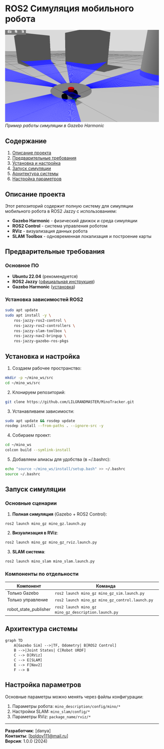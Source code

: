 # ROS2 Симуляция мобильного робота

![Gazebo Simulation](docs/images/gazebo_screenshot.png)  
*Пример работы симуляции в Gazebo Harmonic*

## Содержание
1. [Описание проекта](#описание-проекта)
2. [Предварительные требования](#предварительные-требования)
3. [Установка и настройка](#установка-и-настройка)
4. [Запуск симуляции](#запуск-симуляции)
5. [Архитектура системы](#архитектура-системы)
6. [Настройка параметров](#настройка-параметров)

## Описание проекта

Этот репозиторий содержит полную систему для симуляции мобильного робота в ROS2 Jazzy с использованием:

- **Gazebo Harmonic** - физический движок и среда симуляции
- **ROS2 Control** - система управления роботом
- **RViz** - визуализация данных робота
- **SLAM Toolbox** - одновременная локализация и построение карты

## Предварительные требования

### Основное ПО
- **Ubuntu 22.04** (рекомендуется)
- **ROS2 Jazzy** ([официальная инструкция](https://docs.ros.org/en/jazzy/Installation.html))
- **Gazebo Harmonic** ([установка](https://gazebosim.org/docs/harmonic/install_ubuntu))

### Установка зависимостей ROS2
```bash
sudo apt update
sudo apt install -y \
    ros-jazzy-ros2-control \
    ros-jazzy-ros2-controllers \
    ros-jazzy-slam-toolbox \
    ros-jazzy-nav2-bringup \
    ros-jazzy-gazebo-ros-pkgs
```

## Установка и настройка

1. Создаем рабочее пространство:
```bash
mkdir -p ~/mino_ws/src
cd ~/mino_ws/src
```

2. Клонируем репозиторий:
```bash
git clone https://github.com/LILGRANDMASTER/MinoTracker.git
```

3. Устанавливаем зависимости:
```bash
sudo apt update && rosdep update
rosdep install --from-paths . --ignore-src -y
```

4. Собираем проект:
```bash
cd ~/mino_ws
colcon build --symlink-install
```

5. Добавляем алиасы для удобства (в ~/.bashrc):
```bash
echo "source ~/mino_ws/install/setup.bash" >> ~/.bashrc
source ~/.bashrc
```

## Запуск симуляции

### Основные сценарии

1. **Полная симуляция** (Gazebo + ROS2 Control):
```bash
ros2 launch mino_gz mino_gz.launch.py
```

2. **Визуализация в RViz**:
```bash
ros2 launch mino_gz mino_gz_rviz.launch.py
```

3. **SLAM система**:
```bash
ros2 launch mino_slam mino_slam.launch.py
```

### Компоненты по отдельности

| Компонент | Команда |
|-----------|---------|
| Только Gazebo | `ros2 launch mino_gz mino_gz_sim.launch.py` |
| Только управление | `ros2 launch mino_gz mino_gz_control.launch.py` |
| robot_state_publisher | `ros2 launch mino_gz mino_gz_description.launch.py` |

## Архитектура системы

```mermaid
graph TD
    A[Gazebo Sim] -->|TF, Odometry| B[ROS2 Control]
    B -->|Joint States| C[Robot URDF]
    C --> D[RViz]
    C --> E[SLAM]
    E --> F[Nav2]
    F --> B
```

## Настройка параметров

Основные параметры можно менять через файлы конфигурации:

1. Параметры робота: `mino_description/config/mino/*`
2. Настройки SLAM: `mino_slam/config/*`
3. Параметры RViz: `package_name/rviz/*`



---
**Разработчик**: [danya]  
**Контакты**: [boldov111@mail.ru]  
**Версия**: 1.0.0 (2024)
